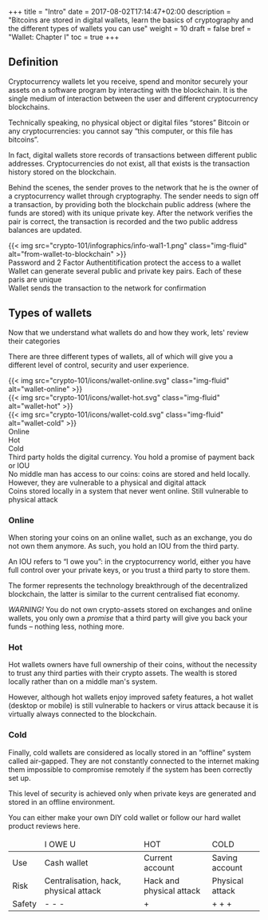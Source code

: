 +++
title = "Intro"
date = 2017-08-02T17:14:47+02:00
description = "Bitcoins are stored in digital wallets, learn the basics of cryptography and the different types of wallets you can use"
weight = 10
draft = false
bref = "Wallet: Chapter I"
toc = true
+++


## Definition



Cryptocurrency wallets let you receive, spend and monitor securely your assets on a software program by interacting with the blockchain. 
It is the single medium of interaction between the user and different cryptocurrency blockchains.

Technically speaking, no physical object or digital files “stores” Bitcoin or any cryptocurrencies: you cannot say “this computer, or this file has bitcoins”.

In fact, digital wallets store records of transactions between different public addresses. Cryptocurrencies do not exist, all that exists is the transaction history stored on the blockchain.

Behind the scenes, the sender proves to the network that he is the owner of a cryptocurrency wallet through cryptography. The sender needs to sign off a transaction, by providing both the blockchain public address (where the funds are stored) with its unique private key. After the network verifies the pair is correct, the transaction is recorded and the two public address balances are updated.



<div class="container">
  <div class="row">
    <div class="col">
     {{< img src="crypto-101/infographics/info-wal1-1.png" class="img-fluid" alt="from-wallet-to-blockchain" >}}
    </div>
  </div>
   <div class="row">
    <div class="col">
      Password and 2 Factor Authentitification protect the access to a wallet
    </div>
    <div class="col">
      Wallet can generate several public and private key pairs. Each of these paris are unique
    </div>
    <div class="col">
      Wallet sends the transaction to the network for confirmation 
    </div>
</div>




## Types of wallets



Now that we understand what wallets do and how they work, lets' review their categories 

There are three different types of wallets, all of which will give you a different level of control, security and user experience.

<div class="container">
  <div class="row">
    <div class="col">
     {{< img src="crypto-101/icons/wallet-online.svg" class="img-fluid" alt="wallet-online" >}}
    </div>
    <div class="col">
     {{< img src="crypto-101/icons/wallet-hot.svg" class="img-fluid" alt="wallet-hot" >}}
    </div>
    <div class="col">
     {{< img src="crypto-101/icons/wallet-cold.svg" class="img-fluid" alt="wallet-cold" >}}
    </div>
  </div>
   <div class="row">
    <div class="col">
      Online
    </div>
    <div class="col">
      Hot
    </div>
    <div class="col">
      Cold
    </div>
  </div>
  <div class="row">
    <div class="col">
      Third party holds the digital currency. You hold a promise of payment back or IOU
    </div>
    <div class="col">
      No middle man has access to our coins: coins are stored and held locally. However, they are vulnerable to a physical and digital attack
    </div>
    <div class="col">
      Coins stored locally in a system that never went online. Still vulnerable to physical attack
    </div>
  </div>
</div>




### Online


When storing your coins on an online wallet, such as an exchange, you do not own them anymore. As such, you hold an IOU from the third party.

An IOU refers to “I owe you”: in the cryptocurrency world, either you have full control over your private keys, or you trust a third party to store them.

The former represents the technology breakthrough of the decentralized blockchain, the latter is similar to the current centralised fiat economy.

*WARNING!* You do not own crypto-assets stored on exchanges and online wallets, you only own a _promise_ that a third party will give you back your funds – nothing less, nothing more.




### Hot


Hot wallets owners have full ownership of their coins, without the necessity to trust any third parties with their crypto assets. The wealth is stored locally rather than on a middle man's system.

However, although hot wallets enjoy improved safety features, a hot wallet (desktop or mobile) is still vulnerable to hackers or virus attack because it is virtually always connected to the blockchain.




### Cold


Finally, cold wallets are considered as locally stored in an “offline” system called air-gapped. They are not constantly connected to the internet making them impossible to compromise remotely if the system has been correctly set up.

This level of security is achieved only when private keys are generated and stored in an offline environment.

You can either make your own DIY cold wallet or follow our hard wallet product reviews here.

</table>
<table class="table table-sm table-striped">
    <thead>
        <tr class="text-center font-weight-bold">
            <td> </td>
            <td>I OWE U</td>
            <td>HOT</td>
            <td>COLD</td>
        </tr>
    </thead>
    <tbody>
        <tr>
            <td>Use</td>
            <td>Cash wallet</td>
            <td>Current account</td>
            <td>Saving account</td>
        </tr>
        <tr>
            <td>Risk</td>
            <td>Centralisation, hack, physical attack</td>
            <td>Hack and physical attack</td>
            <td>Physical attack</td>
        </tr>
        <tr>
            <td>Safety</td>
            <td>- - -</td>
            <td>+</td>
            <td>+ + +</td>
        </tr>
    </tbody>
</table>

